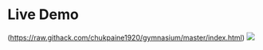 # Live Demo

(https://raw.githack.com/chukpaine1920/gymnasium/master/index.html)
![](https://github.com/chukpaine1920/chukpaine1920.github.io/blob/master/assets/img/portfolio/Gymnasium.gif)




